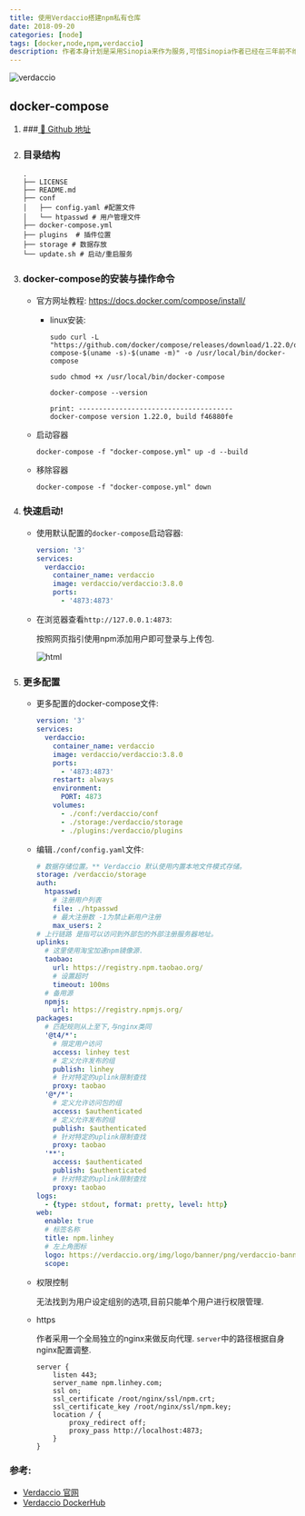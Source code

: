 ```yaml
---
title: 使用Verdaccio搭建npm私有仓库
date: 2018-09-20
categories: [node]
tags: [docker,node,npm,verdaccio]
description: 作者本身计划是采用Sinopia来作为服务,可惜Sinopia作者已经在三年前不维护该库.Verdaccio是一个轻量级的私有NPM的Registry(派生于Sinopia).本文主要介绍利用docker中配置与启动Verdaccio服务.
---
```



![verdaccio](https://verdaccio.org/img/logo/banner/png/verdaccio-banner@2x.png)



## docker-compose

1. ###[ 🌰 Github 地址]()

2. ### 目录结构

   ```shell
   .
   ├── LICENSE
   ├── README.md
   ├── conf
   │   ├── config.yaml #配置文件
   │   └── htpasswd # 用户管理文件
   ├── docker-compose.yml 
   ├── plugins	# 插件位置
   ├── storage # 数据存放
   └── update.sh # 启动/重启服务
   ```

3. ### docker-compose的安装与操作命令

      - 官方网址教程: https://docs.docker.com/compose/install/

        - linux安装:

          ```shell
          sudo curl -L "https://github.com/docker/compose/releases/download/1.22.0/docker-compose-$(uname -s)-$(uname -m)" -o /usr/local/bin/docker-compose
          
          sudo chmod +x /usr/local/bin/docker-compose
          
          docker-compose --version
          
          print: --------------------------------------
          docker-compose version 1.22.0, build f46880fe
          ```


   - 启动容器

     ```shell
     docker-compose -f "docker-compose.yml" up -d --build
     ```

   - 移除容器

     ```shell
     docker-compose -f "docker-compose.yml" down
     ```

4. ### 快速启动!

   - 使用默认配置的`docker-compose`启动容器:

     ```yaml
     version: '3'
     services:
       verdaccio:
         container_name: verdaccio
         image: verdaccio/verdaccio:3.8.0
         ports:
           - '4873:4873'
     ```

   - 在浏览器查看`http://127.0.0.1:4873`:

     按照网页指引使用npm添加用户即可登录与上传包.

     ![html](https://s.linhey.com/verdaccio-html.png)

5. ### 更多配置

   - 更多配置的docker-compose文件:

     ```yaml
     version: '3'
     services:
       verdaccio:
         container_name: verdaccio
         image: verdaccio/verdaccio:3.8.0
         ports:
           - '4873:4873'
         restart: always
         environment:
           PORT: 4873
         volumes:
           - ./conf:/verdaccio/conf 
           - ./storage:/verdaccio/storage 
           - ./plugins:/verdaccio/plugins 
     ```

   - 编辑`./conf/config.yaml`文件:

     ```yaml
     # 数据存储位置。** Verdaccio 默认使用内置本地文件模式存储。
     storage: /verdaccio/storage
     auth:
       htpasswd:
         # 注册用户列表
         file: ./htpasswd
         # 最大注册数 -1为禁止新用户注册
         max_users: 2
     # 上行链路 是指可以访问到外部包的外部注册服务器地址。
     uplinks:
       # 这里使用淘宝加速npm镜像源.
       taobao:
         url: https://registry.npm.taobao.org/
         # 设置超时
         timeout: 100ms
       # 备用源
       npmjs:
         url: https://registry.npmjs.org/
     packages:
       # 匹配规则从上至下,与nginx类同
       '@t4/*':
         # 限定用户访问
         access: linhey test
         # 定义允许发布的组
         publish: linhey
         # 针对特定的uplink限制查找
         proxy: taobao
       '@*/*':
         # 定义允许访问包的组
         access: $authenticated
         # 定义允许发布的组
         publish: $authenticated
         # 针对特定的uplink限制查找
         proxy: taobao
       '**':
         access: $authenticated
         publish: $authenticated
         # 针对特定的uplink限制查找
         proxy: taobao
     logs:
       - {type: stdout, format: pretty, level: http}
     web:
       enable: true
       # 标签名称
       title: npm.linhey
       # 左上角图标
       logo: https://verdaccio.org/img/logo/banner/png/verdaccio-banner@2x.png
       scope:
     
     ```

   - 权限控制

     无法找到为用户设定组别的选项,目前只能单个用户进行权限管理.

   - https

     作者采用一个全局独立的nginx来做反向代理. `server`中的路径根据自身nginx配置调整.

     ```shell
     server {
         listen 443;
         server_name npm.linhey.com;
         ssl on;
         ssl_certificate /root/nginx/ssl/npm.crt;
         ssl_certificate_key /root/nginx/ssl/npm.key;
         location / {
             proxy_redirect off;
             proxy_pass http://localhost:4873;
         }
     }
     ```


### 参考:

- [Verdaccio 官网](https://verdaccio.org/zh-CN/)
- [Verdaccio DockerHub](https://hub.docker.com/r/verdaccio/verdaccio/)


